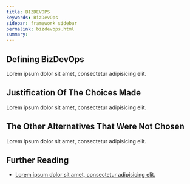 ```yaml
---
title: BIZDEVOPS
keywords: BizDevOps
sidebar: framework_sidebar
permalink: bizdevops.html
summary:
---
```


## Defining BizDevOps
Lorem ipsum dolor sit amet, consectetur adipisicing elit.

## Justification Of The Choices Made
Lorem ipsum dolor sit amet, consectetur adipisicing elit.

## The Other Alternatives That Were Not Chosen
Lorem ipsum dolor sit amet, consectetur adipisicing elit.

## Further Reading
* [Lorem ipsum dolor sit amet, consectetur adipisicing elit.]()
